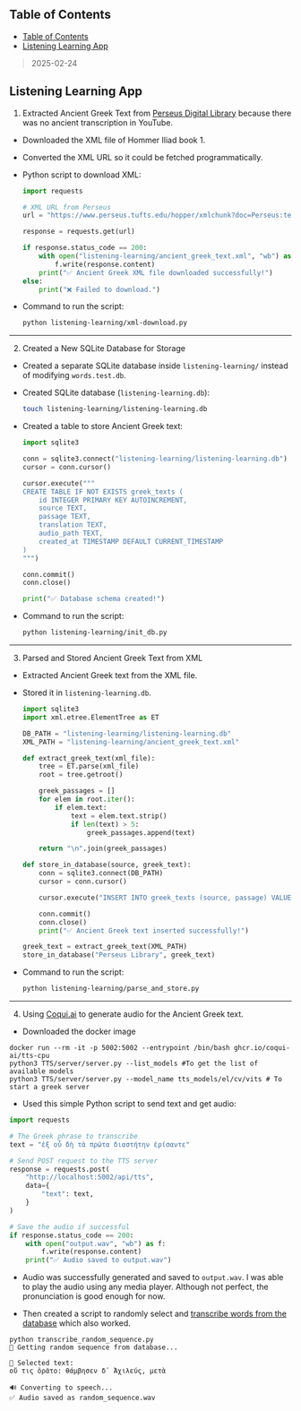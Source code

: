 ## Table of Contents

- [Table of Contents](#table-of-contents)
- [Listening Learning App](#listening-learning-app)

> 2025-02-24
## Listening Learning App

1. Extracted Ancient Greek Text from [Perseus Digital Library](https://en.wikipedia.org/wiki/Perseus_Digital_Library) because there was no ancient transcription in YouTube.
- Downloaded the XML file of Hommer Iliad book 1.
- Converted the XML URL so it could be fetched programmatically.
- Python script to download XML:

    ```python
    import requests

    # XML URL from Perseus
    url = "https://www.perseus.tufts.edu/hopper/xmlchunk?doc=Perseus:text:1999.01.0135:book=1:card=1"

    response = requests.get(url)

    if response.status_code == 200:
        with open("listening-learning/ancient_greek_text.xml", "wb") as f:
            f.write(response.content)
        print("✅ Ancient Greek XML file downloaded successfully!")
    else:
        print("❌ Failed to download.")
    ```

- Command to run the script:
    ```bash
    python listening-learning/xml-download.py
    ```

---

2. Created a New SQLite Database for Storage
- Created a separate SQLite database inside `listening-learning/` instead of modifying `words.test.db`.
- Created SQLite database (`listening-learning.db`):
    ```bash
    touch listening-learning/listening-learning.db
    ```
- Created a table to store Ancient Greek text:

    ```python
    import sqlite3

    conn = sqlite3.connect("listening-learning/listening-learning.db")
    cursor = conn.cursor()

    cursor.execute("""
    CREATE TABLE IF NOT EXISTS greek_texts (
        id INTEGER PRIMARY KEY AUTOINCREMENT,
        source TEXT,
        passage TEXT,
        translation TEXT,
        audio_path TEXT,
        created_at TIMESTAMP DEFAULT CURRENT_TIMESTAMP
    )
    """)

    conn.commit()
    conn.close()

    print("✅ Database schema created!")
    ```
- Command to run the script:
    ```bash
    python listening-learning/init_db.py
    ```

---

 3. Parsed and Stored Ancient Greek Text from XML
- Extracted Ancient Greek text from the XML file.
- Stored it in `listening-learning.db`.

    ```python
    import sqlite3
    import xml.etree.ElementTree as ET

    DB_PATH = "listening-learning/listening-learning.db"
    XML_PATH = "listening-learning/ancient_greek_text.xml"

    def extract_greek_text(xml_file):
        tree = ET.parse(xml_file)
        root = tree.getroot()

        greek_passages = []
        for elem in root.iter():
            if elem.text:
                text = elem.text.strip()
                if len(text) > 5:
                    greek_passages.append(text)

        return "\n".join(greek_passages)

    def store_in_database(source, greek_text):
        conn = sqlite3.connect(DB_PATH)
        cursor = conn.cursor()

        cursor.execute("INSERT INTO greek_texts (source, passage) VALUES (?, ?)", (source, greek_text))

        conn.commit()
        conn.close()
        print("✅ Ancient Greek text inserted successfully!")

    greek_text = extract_greek_text(XML_PATH)
    store_in_database("Perseus Library", greek_text)
    ```
- Command to run the script:
    ```bash
    python listening-learning/parse_and_store.py
    ```

---

 4. Using [Coqui.ai](https://github.com/coqui-ai/TTS) to generate audio for the Ancient Greek text.

- Downloaded the docker image 
```
docker run --rm -it -p 5002:5002 --entrypoint /bin/bash ghcr.io/coqui-ai/tts-cpu
python3 TTS/server/server.py --list_models #To get the list of available models
python3 TTS/server/server.py --model_name tts_models/el/cv/vits # To start a greek server
```


- Used this simple Python script to send text and get audio:
```python
import requests

# The Greek phrase to transcribe
text = "ἐξ οὗ δὴ τὰ πρῶτα διαστήτην ἐρίσαντε"

# Send POST request to the TTS server
response = requests.post(
    "http://localhost:5002/api/tts",
    data={
        "text": text,
    }
)

# Save the audio if successful
if response.status_code == 200:
    with open("output.wav", "wb") as f:
        f.write(response.content)
    print("✅ Audio saved to output.wav")
```

- Audio was successfully generated and saved to `output.wav`. I was able to play the audio using any media player.
Although not perfect, the pronunciation is good enough for now.


- Then created a script to randomly select and [transcribe words from the database](../listening-comp/transcribe_random_sequence.py) which also worked. 
```
python transcribe_random_sequence.py 
🔎 Getting random sequence from database...

📜 Selected text:
οὔ τις ὁρᾶτο: θάμβησεν δ᾽ Ἀχιλεύς, μετὰ

🔊 Converting to speech...
✅ Audio saved as random_sequence.wav
```


